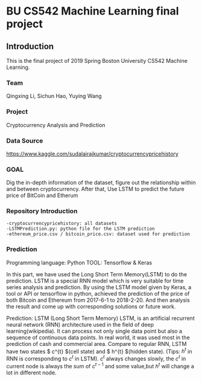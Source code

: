 # BU CS542 Machine Learning final project 
## Introduction
This is the final project of 2019 Spring Boston University CS542 Machine Learning.

### Team
Qingxing Li, Sichun Hao, Yuying Wang

### Project
Cryptocurrency Analysis and Prediction

### Data Source
https://www.kaggle.com/sudalairajkumar/cryptocurrencypricehistory

### GOAL
Dig the in-depth information of the dataset, figure out the relationship within and between cryptocurrency. After that, Use LSTM to predict the future price of BitCoin and Etherum

### Repository Introduction
    -cryptocurrencypricehistory: all datasets
    -LSTMPrediction.py: python file for the LSTM prediction
    -ethereum_price.csv / bitcoin_price.csv: dataset used for prediction


### Prediction
Programming language: Python
TOOL: Tensorflow & Keras

In this part, we have used the Long Short Term Memory(LSTM) to do the prediction.
LSTM is a special RNN model which is very suitable for time series analysis and prediction.
By using the LSTM model given by Keras, a tool or API or tensorflow in python, achieved the 
prediction of the price of both Bitcoin and Ethereum from 2017-6-1 to 2018-2-20. And then analysis
the result and come up with corresponding solutions or future work.

Prediction: LSTM (Long Short Term Memory)
LSTM, is an artificial recurrent neural network (RNN) architecture used in the field of deep learning(wikipedia).
    It can process not only single data point but also a sequence of continuous data points. In real world, it was used most
    in the prediction of cash and commercial area. Compare to regular RNN, LSTM have two states $ c^{t} $(cell state) and $ h^{t} $(hidden state).
    (Tips: $h^{t}$ in RNN is corresponding to $c^{t}$ in LSTM).
    $c^{t}$ always changes slowly, the $c^{t}$ in current node is always the sum of $c^{t-1}$ and some value,but $h^{t}$ will change a lot in different node.
